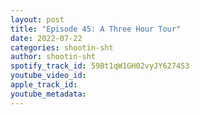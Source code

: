 ```yaml
---
layout: post
title: "Episode 45: A Three Hour Tour"
date: 2022-07-22
categories: shootin-sht
author: shootin-sht
spotify_track_id: 59Bt1qW1GH02vyJY6274S3
youtube_video_id: 
apple_track_id: 
youtube_metadata: 
---
```

